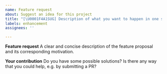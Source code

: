 ```yaml
---
name: Feature request
about: Suggest an idea for this project
title: "[\U0001F4A1SUG] Description of what you want to happen in one sentence"
labels: enhancement
assignees: ''

---
```


**Feature request**
A clear and concise description of the feature proposal and its corresponding motivation.

**Your contribution**
Do you have some possible solutions? Is there any way that you could help, e.g. by submitting a PR?